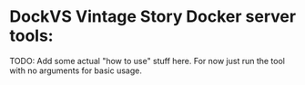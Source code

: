 
DockVS Vintage Story Docker server tools:
========================================================================================================================

TODO: Add some actual "how to use" stuff here. For now just run the tool with no arguments for basic usage.

